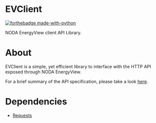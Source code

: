 # EVClient

[![forthebadge made-with-python](http://ForTheBadge.com/images/badges/made-with-python.svg)](https://www.python.org/)

NODA EnergyView client API Library.

# About

EVClient is a simple, yet efficient library to interface with the HTTP API exposed through NODA EnergyView.

For a brief summary of the API specification, please take a look [here](docs/EVAPI.md).

# Dependencies

- [Requests](https://github.com/psf/requests)
